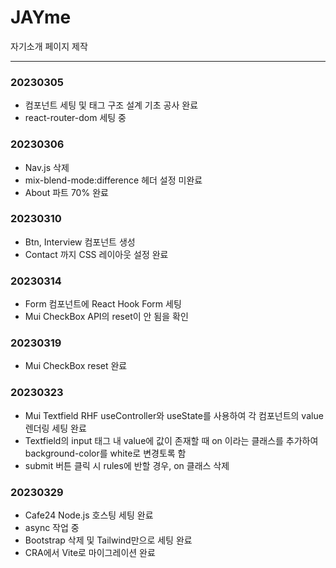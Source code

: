 # JAYme
자기소개 페이지 제작

***

### 20230305
* 컴포넌트 세팅 및 태그 구조 설계 기초 공사 완료
* react-router-dom 세팅 중

### 20230306
* Nav.js 삭제
* mix-blend-mode:difference 헤더 설정 미완료
* About 파트 70% 완료

### 20230310
* Btn, Interview 컴포넌트 생성
* Contact 까지 CSS 레이아웃 설정 완료

### 20230314
* Form 컴포넌트에 React Hook Form 세팅
* Mui CheckBox API의 reset이 안 됨을 확인

### 20230319
* Mui CheckBox reset 완료

### 20230323
* Mui Textfield RHF useController와 useState를 사용하여 각 컴포넌트의 value 렌더링 세팅 완료
* Textfield의 input 태그 내 value에 값이 존재할 때 on 이라는 클래스를 추가하여 background-color를 white로 변경토록 함
* submit 버튼 클릭 시 rules에 반할 경우, on 클래스 삭제

### 20230329
* Cafe24 Node.js 호스팅 세팅 완료
* async 작업 중
* Bootstrap 삭제 및 Tailwind만으로 세팅 완료
* CRA에서 Vite로 마이그레이션 완료
